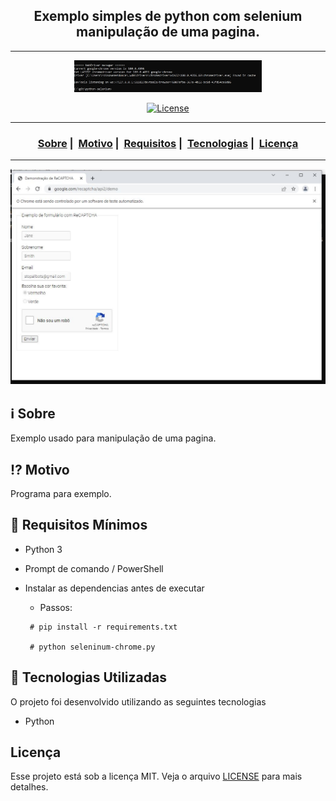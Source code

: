 <h2 align="center">Exemplo simples de python com selenium manipulação de uma pagina.</h2>

___

<p align="center">
  <img src="cmd_top.JPG" width="300" heigth="300">
</p>

<p align="center">
  <a href="LICENSE">
    <img alt="License" src="https://img.shields.io/badge/license-MIT-%23F8952D">
  </a>
</p>

___

<h3 align="center">
  <a href="#information_source-sobre">Sobre</a>&nbsp;|&nbsp;
  <a href="#interrobang-motivo">Motivo</a>&nbsp;|&nbsp;
  <a href="#seedling-requisitos-mínimos">Requisitos</a>&nbsp;|&nbsp;
  <a href="#rocket-tecnologias-utilizadas">Tecnologias</a>&nbsp;|&nbsp;
  <a href="#licença">Licença</a>
</h3>

___

<img src="https://github.com/robsonamendonca/python-selenium/blob/main/site_aberto.JPG?raw=true" width="1200">

## :information_source: Sobre

Exemplo usado para manipulação de uma pagina.

## :interrobang: Motivo

Programa para exemplo.

## :seedling: Requisitos Mínimos

- Python 3
- Prompt de comando / PowerShell
- Instalar as dependencias antes de executar
  - Passos:

  ```
   # pip install -r requirements.txt
   
   # python seleninum-chrome.py

  ```
  
## :rocket: Tecnologias Utilizadas

O projeto foi desenvolvido utilizando as seguintes tecnologias

- Python

## Licença

Esse projeto está sob a licença MIT. Veja o arquivo [LICENSE](LICENSE) para mais detalhes.
